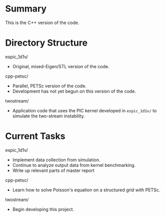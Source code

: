 # Summary
This is the C++ version of the code. 

# Directory Structure
espic_1d1v/
- Original, mixed-Eigen/STL version of the code.

cpp-petsc/
- Parallel, PETSc version of the code. 
- Development has not yet begun on this version of the code.

twostream/
- Application code that uses the PIC kernel developed in `espic_1d1v/` to simulate the two-stream instability.

# Current Tasks
espic_1d1v/
- Implement data collection from simulation.
- Continue to analyze output data from kernel benchmarking.
- Write up relevant parts of master report

cpp-petsc/
- Learn how to solve Poisson's equation on a structured grid with PETSc.

twostream/
- Begin developing this project.
